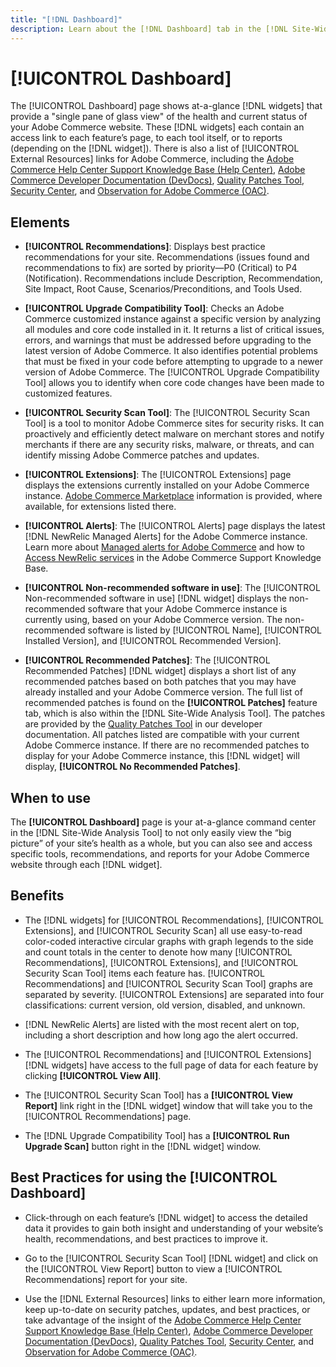 ```yaml
---
title: "[!DNL Dashboard]"
description: Learn about the [!DNL Dashboard] tab in the [!DNL Site-Wide Analysis Tool], elements, when to use, benefits, and best practices.
---
```

# [!UICONTROL Dashboard]

The [!UICONTROL Dashboard] page shows at-a-glance [!DNL widgets] that provide a "single pane of glass view" of the health and current status of your Adobe Commerce website. These [!DNL widgets] each contain an access link to each feature’s page, to each tool itself, or to reports (depending on the [!DNL widget]).
There is also a list of [!UICONTROL External Resources] links for Adobe Commerce, including the [Adobe Commerce Help Center Support Knowledge Base (Help Center)](https://support.magento.com/), [Adobe Commerce Developer Documentation (DevDocs)](https://devdocs.magento.com/), [Quality Patches Tool](https://devdocs.magento.com/quality-patches/tool.html#patch-grid), [Security Center](https://magento.com/security), and [Observation for Adobe Commerce (OAC)](https://support.magento.com/hc/en-us/articles/4402379845901-Use-Observation-for-Adobe-Commerce).

## Elements

* **[!UICONTROL Recommendations]**: Displays best practice recommendations for your site. Recommendations (issues found and recommendations to fix) are sorted by priority—P0 (Critical) to P4 (Notification).
Recommendations include Description, Recommendation, Site Impact, Root Cause, Scenarios/Preconditions, and Tools Used.

* **[!UICONTROL Upgrade Compatibility Tool]**: Checks an Adobe Commerce customized instance against a specific version by analyzing all modules and core code installed in it. It returns a list of critical issues, errors, and warnings that must be addressed before upgrading to the latest version of Adobe Commerce. It also identifies potential problems that must be fixed in your code before attempting to upgrade to a newer version of Adobe Commerce.
The [!UICONTROL Upgrade Compatibility Tool] allows you to identify when core code changes have been made to customized features.

* **[!UICONTROL Security Scan Tool]**: The [!UICONTROL Security Scan Tool] is a tool to monitor Adobe Commerce sites for security risks. It can proactively and efficiently detect malware on merchant stores and notify merchants if there are any security risks, malware, or threats, and can identify missing Adobe Commerce patches and updates.

* **[!UICONTROL Extensions]**: The [!UICONTROL Extensions] page displays the extensions currently installed on your Adobe Commerce instance. [Adobe Commerce Marketplace](https://marketplace.magento.com/extensions.html) information is provided, where available, for extensions listed there.

* **[!UICONTROL Alerts]**: The [!UICONTROL Alerts] page displays the latest [!DNL NewRelic Managed Alerts] for the Adobe Commerce instance. Learn more about [Managed alerts for Adobe Commerce](https://support.magento.com/hc/en-us/articles/360045806832) and how to [Access NewRelic services](https://support.magento.com/hc/en-us/articles/360039127712) in the Adobe Commerce Support Knowledge Base.

* **[!UICONTROL Non-recommended software in use]**: The [!UICONTROL Non-recommended software in use] [!DNL widget] displays the non-recommended software that your Adobe Commerce instance is currently using, based on your Adobe Commerce version. The non-recommended software is listed by [!UICONTROL Name], [!UICONTROL Installed Version], and [!UICONTROL Recommended Version].

* **[!UICONTROL Recommended Patches]**: The [!UICONTROL Recommended Patches] [!DNL widget] displays a short list of any recommended patches based on both patches that you may have already installed and your Adobe Commerce version. The full list of recommended patches is found on the **[!UICONTROL Patches]** feature tab, which is also within the [!DNL Site-Wide Analysis Tool]. The patches are provided by the [Quality Patches Tool](https://devdocs.magento.com/quality-patches/tool.html) in our developer documentation. All patches listed are compatible with your current Adobe Commerce instance. 
If there are no recommended patches to display for your Adobe Commerce instance, this [!DNL widget] will display, **[!UICONTROL No Recommended Patches]**. 

## When to use

The **[!UICONTROL Dashboard]** page is your at-a-glance command center in the [!DNL Site-Wide Analysis Tool] to not only easily view the “big picture” of your site’s health as a whole, but you can also see and access specific tools, recommendations, and reports for your Adobe Commerce website through each [!DNL widget].

## Benefits

* The [!DNL widgets] for [!UICONTROL Recommendations], [!UICONTROL Extensions], and [!UICONTROL Security Scan] all use easy-to-read color-coded interactive circular graphs with graph legends to the side and count totals in the center to denote how many [!UICONTROL Recommendations], [!UICONTROL Extensions], and [!UICONTROL Security Scan Tool] items each feature has. [!UICONTROL Recommendations] and [!UICONTROL Security Scan Tool] graphs are separated by severity. [!UICONTROL Extensions] are separated into four classifications: current version, old version, disabled, and unknown.

* [!DNL NewRelic Alerts] are listed with the most recent alert on top, including a short description and how long ago the alert occurred.

* The [!UICONTROL Recommendations] and [!UICONTROL Extensions] [!DNL widgets] have access to the full page of data for each feature by clicking **[!UICONTROL View All]**. 

* The [!UICONTROL Security Scan Tool] has a **[!UICONTROL View Report]** link right in the [!DNL widget] window that will take you to the [!UICONTROL Recommendations] page.

* The [!DNL Upgrade Compatibility Tool] has a **[!UICONTROL Run Upgrade Scan]** button right in the [!DNL widget] window.

## Best Practices for using the [!UICONTROL Dashboard]

* Click-through on each feature’s [!DNL widget] to access the detailed data it provides to gain both insight and understanding of your website’s health, recommendations, and best practices to improve it.

* Go to the [!UICONTROL Security Scan Tool] [!DNL widget] and click on the [!UICONTROL View Report] button to view a [!UICONTROL Recommendations] report for your site.

* Use the [!DNL External Resources] links to either learn more information, keep up-to-date on security patches, updates, and best practices, or take advantage of the insight of the [Adobe Commerce Help Center Support Knowledge Base (Help Center)](https://support.magento.com/), [Adobe Commerce Developer Documentation (DevDocs)](https://devdocs.magento.com/), [Quality Patches Tool](https://devdocs.magento.com/quality-patches/tool.html#patch-grid), [Security Center](https://magento.com/security), and [Observation for Adobe Commerce (OAC)](https://support.magento.com/hc/en-us/articles/4402379845901-Use-Observation-for-Adobe-Commerce).